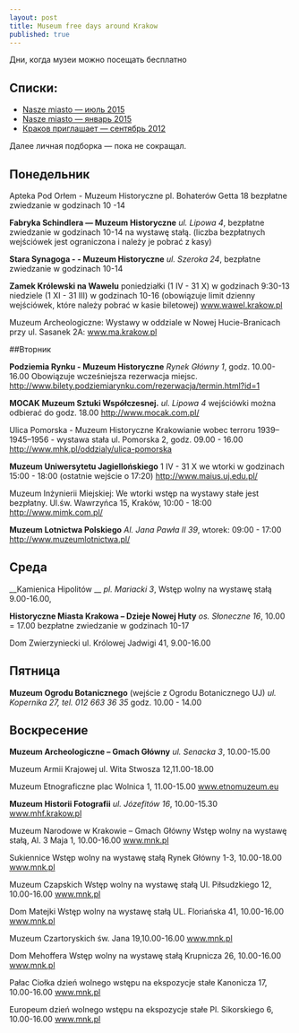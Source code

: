 ```yaml
---
layout: post
title: Museum free days around Krakow
published: true
---
```


Дни, когда музеи можно посещать бесплатно

## Списки:
* [Nasze miasto — июль 2015](http://krakow.naszemiasto.pl/artykul/darmowe-zwiedzanie-muzeow-w-krakowie-godziny-otwarcia,3434077,art,t,id,tm.html)
* [Nasze miasto — январь 2015](http://krakow.naszemiasto.pl/artykul/bezplatne-dni-muzeow-w-krakowie,3145219,art,t,id,tm.html)
* [Краков приглашает — сентябрь 2012](http://krakow.zaprasza.eu/artykuly/Article.php?article_id=84)

Далее личная подборка — пока не сокращал.


## Понедельник

Apteka Pod Orłem - Muzeum Historyczne 
pl. Bohaterów Getta 18 
bezpłatne zwiedzanie w godzinach 10 -14 

__Fabryka Schindlera — Muzeum Historyczne__
_ul. Lipowa 4_, bezpłatne zwiedzanie w godzinach 10-14 na wystawę stałą. 
(liczba bezpłatnych wejściówek jest ograniczona i należy je pobrać z kasy) 

__Stara Synagoga - - Muzeum Historyczne__ 
_ul. Szeroka 24_, bezpłatne zwiedzanie w godzinach 10-14 

__Zamek Królewski na Wawelu__
poniedziałki (1 IV - 31 X) w godzinach 9:30-13 
niedziele (1 XI - 31 III) w godzinach 10-16 
(obowiązuje limit dzienny wejściówek, które należy pobrać w kasie biletowej) 
www.wawel.krakow.pl 

Muzeum Archeologiczne: 
Wystawy w oddziale w Nowej Hucie-Branicach przy ul. Sasanek 2A: 
www.ma.krakow.pl 


##Вторник

__Podziemia Rynku - Muzeum Historyczne__
_Rynek Główny 1_, godz. 10.00-16.00 
Obowiązuje wcześniejsza rezerwacja miejsc. 
http://www.bilety.podziemiarynku.com/rezerwacja/termin.html?id=1 

__MOCAK Muzeum Sztuki Współczesnej.__
_ul. Lipowa 4_ 
wejściówki można odbierać do godz. 18.00 
http://www.mocak.com.pl/ 

Ulica Pomorska - Muzeum Historyczne 
Krakowianie wobec terroru 1939–1945–1956 - wystawa stała 
ul. Pomorska 2, godz. 09.00 - 16.00 
http://www.mhk.pl/oddzialy/ulica-pomorska 

__Muzeum Uniwersytetu Jagiellońskiego__
1 IV - 31 X we wtorki w godzinach 15:00 - 18:00 (ostatnie wejście o 17:20) 
http://www.maius.uj.edu.pl/ 

Muzeum Inżynierii Miejskiej: 
We wtorki wstęp na wystawy stałe jest bezpłatny. 
Ul.św. Wawrzyńca 15, Kraków, 10:00 - 18:00 
http://www.mimk.com.pl/ 

__Muzeum Lotnictwa Polskiego__ 
_Al. Jana Pawła II 39_, wtorek: 09:00 - 17:00 
http://www.muzeumlotnictwa.pl/ 


## Среда
__Kamienica Hipolitów __
_pl. Mariacki 3_, Wstęp wolny na wystawę stałą 9.00-16.00, 

__Historyczne Miasta Krakowa – Dzieje Nowej Huty__ 
_os. Słoneczne 16_, 10.00 = 17.00 
bezpłatne zwiedzanie w godzinach 10-17 

Dom Zwierzyniecki 
ul. Królowej Jadwigi 41, 9.00-16.00 


## Пятница
__Muzeum Ogrodu Botanicznego__ (wejście z Ogrodu Botanicznego UJ)
_ul. Kopernika 27, tel. 012 663 36 35_
godz. 10.00 - 14.00


## Воскресение
__Muzeum Archeologiczne – Gmach Główny__ 
_ul. Senacka 3_, 10.00-15.00 

Muzeum Armii Krajowej 
ul. Wita Stwosza 12,11.00-18.00 

Muzeum Etnograficzne 
plac Wolnica 1, 11.00-15.00 
www.etnomuzeum.eu 

__Muzeum Historii Fotografii__ 
_ul. Józefitów 16_, 10.00-15.30 
www.mhf.krakow.pl 

Muzeum Narodowe w Krakowie – Gmach Główny 
Wstęp wolny na wystawę stałą, 
Al. 3 Maja 1, 10.00-16.00 
www.mnk.pl 

Sukiennice 
Wstęp wolny na wystawę stałą 
Rynek Główny 1-3, 10.00-18.00 
www.mnk.pl 

Muzeum Czapskich 
Wstęp wolny na wystawę stałą 
Ul. Piłsudzkiego 12, 10.00-16.00 
www.mnk.pl 

Dom Matejki 
Wstęp wolny na wystawę stałą 
UL. Floriańska 41, 10.00-16.00 
www.mnk.pl 

Muzeum Czartoryskich 
św. Jana 19,10.00-16.00 
www.mnk.pl 

Dom Mehoffera 
Wstęp wolny na wystawę stałą 
Krupnicza 26, 10.00-16.00 
www.mnk.pl 

Pałac Ciołka 
dzień wolnego wstępu na ekspozycje stałe 
Kanonicza 17, 10.00-16.00 
www.mnk.pl 

Europeum 
dzień wolnego wstępu na ekspozycje stałe 
Pl. Sikorskiego 6, 10.00-16.00 
www.mnk.pl
